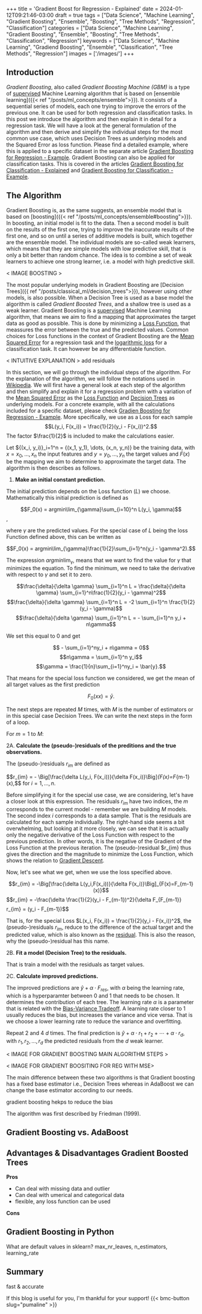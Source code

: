 +++
title = 'Gradient Boost for Regression - Explained'
date = 2024-01-12T09:21:46-03:00
draft = true
tags = ["Data Science", "Machine Learning", "Gradient Boosting", "Ensemble", "Boosting", "Tree Methods", "Regression", "Classification"]
categories = ["Data Science", "Machine Learning", "Gradient Boosting", "Ensemble", "Boosting", "Tree Methods", "Classification", "Regression"]
keywords = ["Data Science", "Machine Learning", "Gradiend Boosting", "Ensemble", "Classification", "Tree Methods", "Regression"]
images = ['/images/']
+++

## Introduction

*Gradient Boosting*, also called *Gradient Boosting Machine (GBM)* is a type of [supervised](supervised_unsupervised.md#supervised) Machine Learning algorithm that is based on [ensemble learning]({{< ref "/posts/ml_concepts/ensemble">}}). It consists of a sequential series of models, each one trying to improve the errors of the previous one. It can be used for both regression and classification tasks. In this post we introduce the algorithm and then explain it in detail for a regression task. We will have a look at the general formulation of the algorithm and then derive and simplify the individual steps for the most common use case, which uses Decision Trees as underlying models and the Squared Error as loss function. Please find a detailed example, where this is applied to a specific dataset in the separate article [Gradient Boosting for Regression - Example](). Gradient Boosting can also be applied for classification tasks. This is covered in the articles [Gradient Boosting for Classification - Explained]() and [Gradient Boosting for Classification - Example]().

## The Algorithm

Gradient Boosting is, as the same suggests, an ensemble model that is based on [boosting]({{< ref "/posts/ml_concepts/ensemble#boosting">}}). In boosting, an initial model is fit to the data. Then a second model is built on the results of the first one, trying to improve the inaccurate results of the first one, and so on until a series of additive models is built, which together are the ensemble model. The individual models are so-called weak learners, which means that they are simple models with low predictive skill, that is only a bit better than random chance. The idea is to combine a set of weak learners to achieve one strong learner, i.e. a model with high predictive skill. 

< IMAGE BOOSTING >

The most popular underlying models in Gradient Boosting are [Decision Trees]({{ ref "/posts/classical_ml/decision_trees">}}), however using other models, is also possible. When a Decision Tree is used as a base model the algorithm is called *Gradient Boosted Trees*, and a shallow tree is used as a weak learner. Gradient Boosting is a [supervised]() Machine Learning algorithm, that means we aim to find a mapping that approximates the target data as good as possible. This is done by minimizing a [Loss Function](), that meassures the error between the true and the predicted values. Common choices for Loss functions in the context of Gradient Boosting are the [Mean Squared Error]() for a regression task and the [logarithmic loss]() for a classification task. It can however be any differentiable function. 

< INTUITIVE EXPLANATION > add residuals


In this section, we will go through the individual steps of the algorithm. For the explanation of the algorithm, we will follow the notations used in [Wikipedia](https://en.m.wikipedia.org/wiki/Gradient_boosting). We will first have a general look at each step of the algorithm and then simplify and explain it for a regression problem with a variation of the [Mean Squared Error]() as the [Loss Function]() and [Decision Trees]() as underlying models. For a concrete example, with all the calculations included for a specific dataset, please check [Gradien Boosting for Regression - Example](). More specifically, we use as a Loss for each sample
$$L(y_i, F(x_i)) = \frac{1}{2}(y_i - F(x_i))^2.$$
The factor $\frac{1}{2}$ is included to make the calculations easier.

Let ${(x_i, y_i)}_i=1^n = {(x_1, y_1), \dots, (x_n, y_n)} be the training data, with $x = x_0, \dots, x_n$  the input features and $y = y_0, \dots, y_n$ the target values and $F(x)$ be the mapping we aim to determine to approximate the target data. The algorithm is then describes as follows.

1. **Make an initial constant prediction.** 

The initial prediction depends on the Loss function ($L$) we choose. Mathematically this initial prediction is defined as 

$$F_0(x) = argmin\lim_{\gamma}\sum_{i=10}^n L(y_i, \gamma)$$, 

where $\gamma$ are the predicted values. For the special case of $L$ being the loss Function defined above, this can be written as 

$$F_0(x) = argmin\lim_{\gamma}\frac{1}{2}\sum_{i=1}^n(y_i - \gamma^2).$$ 

The expression $argmin\lim_{\gamma}$, means that we want to find the value for $\gamma$ that minimizes the equation. To find the minimum, we need to take the derivative with respect to $\gamma$ and set it to zero.

$$\frac{\delta}{\delta \gamma} \sum_{i=1}^n L = \frac{\delta}{\delta \gamma} \sum_{i=1}^n\frac{1}{2}(y_i - \gamma)^2$$
$$\frac{\delta}{\delta \gamma} \sum_{i=1}^n L = -2 \sum_{i=1}^n \frac{1}{2} (y_i - \gamma)$$
$$\frac{\delta}{\delta \gamma} \sum_{i=1}^n L = - \sum_{i=1}^n y_i + n\gamma$$

We set this equal to $0$ and get

$$ - \sum_{i=1}^ny_i + n\gamma = 0$$
$$n\gamma = \sum_{i=1}^n y_i$$
$$\gamma = \frac{1}{n}\sum_{i=1}^ny_i = \bar{y}.$$ 

That means for the special loss function we considered, we get the mean of all target values as the first prediction

$$F_0(xx) = \bar{y}.$$

The next steps are repeated $M$ times, with $M$ is the number of estimators or in this special case Decision Trees. We can write the next steps in the form of a loop.

For $m=1$ to $M$:

2A. **Calculate the (pseudo-)residuals of the preditions and the true observations.** 

The (pseudo-)residuals $r_{im}$ are defined as  

$$r_{im} = - \Big[\frac{\delta L(y_i, F(x_i))}{\delta F(x_i)}\Big]_{F(x)=F_{m-1}(x),$$ for $i=1, \dots, n.$

Before simplifying it for the special use case, we are considering, let's have a closer look at this expression. The residuals $r_{im}$ have two indices, the $m$ corresponds to the current model - remember we are building $M$ models. The second index $i$ corresponds to a data sample. That is the residuals are calculated for each sample individually. The right-hand side seems a bit overwhelming, but looking at it more closely, we can see that it is actually only the negative derivative of the Loss Function with respect to the previous prediction. In other words, it is the negative of the Gradient of the Loss Function at the previous iteration. The (pseudo-)residual $r_{im} thus gives the direction and the magnitude to minimize the Loss Function, which shows the relation to [Gradient Descent]().  

Now, let's see what we get, when we use the loss specified above. 

$$r_{im} = -\Big[\frac{\delta L(y_i,F(x_i))}{\delta F(x_i)}\Big]_{F(x)=F_{m-1}(x)}$$ 
$$r_{im} = -\frac{\delta \frac{1}{2}(y_i - F_{m-1})^2}{\delta F_{F_{m-1}}$$
$$r_{im} = (y_i - F_{m-1})$$

That is, for the special Loss $L(x_i, F(x_i)) = \frac{1}{2}(y_i - F(x_i))^2$, the (pseudo-)residuals $r_{im}$, reduce to the difference of the actual target and the predicted value, which is also known as the [residual](). This is also the reason, why the (pseudo-)residual has this name.  

2B. **Fit a model (Decision Tree) to the residuals.** 

That is train a model with the residuals as target values.

2C. **Calculate improved predictions.** 

The improved predictions are $\hat{y} + \alpha \cdot F_{res}$, with $\alpha$ being the learning rate, which is a hyperparamter between $0$ and $1$ that needs to be chosen. It determines the contribution of each tree. The learning rate $\alpha$ is a parameter that is related with the [Bias-Variance Tradeoff](). A learning rate closer to $1$ usually reduces the bias, but increases the variance and vice versa. That is we choose a lower learning rate to reduce the variance and overfitting.

Repeat 2 and 4 $d$ times.
The final prediction is $\hat{y} + \alpha \cdot r_1 + r_2 + \cdots + \alpha \cdot r_d$, with $r_1, r_2, \dots, r_d$ the predicted residuals from the $d$ weak learner.

< IMAGE FOR GRADIENT BOOSTING MAIN ALGORITHM STEPS > 

< IMAGE FOR GRADIENT BOOSITING FOR REG WITH MSE>

The main difference between these two algorithms is that Gradient boosting has a fixed base estimator i.e., Decision Trees whereas in AdaBoost we can change the base estimator according to our needs.


gradient boosting hekps to reduce the bias

The algorithm was first described by Friedman (1999). 


## Gradient Boosting vs. AdaBoost

## Advantages & Disadvantages Gradient Boosted Trees

**Pros**

* Can deal with missing data and outlier
* Can deal with umerical and categorical data
* flexible, any loss function can be used

**Cons**

## Gradient Boosting in Python

What are default values in sklearn? max_nr_leaves, n_estimators, learning_rate

## Summary

fast & accurate

If this blog is useful for you, I'm thankful for your support!
{{< bmc-button slug="pumaline" >}}

